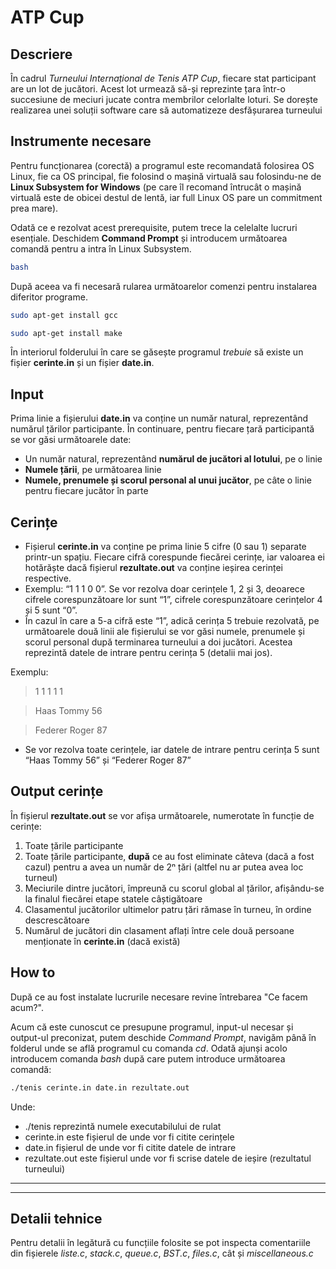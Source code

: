 # ATP Cup

## Descriere

În cadrul _Turneului Internațional de Tenis ATP Cup_, fiecare stat participant are un lot de jucători. Acest lot urmează să-și reprezinte țara într-o succesiune de meciuri jucate contra membrilor celorlalte loturi. Se dorește realizarea unei soluții software care să automatizeze desfășurarea turneului

## Instrumente necesare

Pentru funcționarea (corectă) a programul este recomandată folosirea OS Linux, fie ca OS principal, fie folosind o mașină virtuală sau folosindu-ne de __Linux Subsystem for Windows__ (pe care îl recomand întrucât o mașină virtuală este de obicei destul de lentă, iar full Linux OS pare un commitment prea mare).

Odată ce e rezolvat acest prerequisite, putem trece la celelalte lucruri esențiale. Deschidem __Command Prompt__ și introducem următoarea comandă pentru a intra în Linux Subsystem.

```bash
bash
```

După aceea va fi necesară rularea următoarelor comenzi pentru instalarea diferitor programe.

```bash
sudo apt-get install gcc

sudo apt-get install make
```

În interiorul folderului în care se găsește programul _trebuie_ să existe un fișier
**cerinte.in** și un fișier __date.in__.

## Input

Prima linie a fișierului __date.in__ va conține un număr natural, reprezentând numărul țărilor participante. În continuare, pentru fiecare țară participantă se vor găsi următoarele date:

* Un număr natural, reprezentând __numărul de jucători al lotului__, pe o linie
* __Numele țării__, pe următoarea linie
* __Numele, prenumele și scorul personal al unui jucător__, pe câte o linie pentru fiecare jucător în parte

## Cerințe

* Fișierul __cerinte.in__ va conține pe prima linie 5 cifre (0 sau 1) separate printr-un spațiu. Fiecare cifră corespunde fiecărei cerințe, iar valoarea ei hotărăște dacă fișierul __rezultate.out__ va conține ieșirea cerinței respective.
* Exemplu: “1 1 1 0 0”. Se vor rezolva doar cerințele 1, 2 și 3, deoarece cifrele corespunzătoare lor sunt “1”, cifrele corespunzătoare cerințelor 4 și 5 sunt “0”.
* În cazul în care a 5-a cifră este “1”, adică cerința 5 trebuie rezolvată, pe următoarele două linii ale fișierului se vor găsi numele, prenumele și scorul personal după terminarea turneului a doi jucători. Acestea reprezintă datele de intrare pentru cerința 5 (detalii mai jos).

Exemplu:
> 1 1 1 1 1

> Haas Tommy 56

> Federer Roger 87
> 
* Se vor rezolva toate cerințele, iar datele de intrare pentru cerința 5 sunt “Haas Tommy 56” și “Federer Roger 87”

## Output cerințe

În fișierul __rezultate.out__ se vor afișa următoarele, numerotate în funcție de cerințe:

1. Toate țările participante
2. Toate țările participante, __după__ ce au fost eliminate câteva (dacă a fost cazul) pentru a avea un număr de 2ⁿ țări (altfel nu ar putea avea loc turneul)
3. Meciurile dintre jucători, împreună cu scorul global al țărilor, afișându-se la finalul fiecărei etape statele câștigătoare
4. Clasamentul jucătorilor ultimelor patru țări rămase în turneu, în ordine descrescătoare
5. Numărul de jucători din clasament aflați între cele două persoane menționate în __cerinte.in__ (dacă există)

## How to

După ce au fost instalate lucrurile necesare revine întrebarea "Ce facem acum?".

Acum că este cunoscut ce presupune programul, input-ul necesar și output-ul preconizat, putem deschide _Command Prompt_, navigăm până în folderul unde se află programul cu comanda _cd_. Odată ajunși acolo introducem comanda _bash_ după care putem introduce următoarea comandă:

```bash
./tenis cerinte.in date.in rezultate.out
```

Unde:

* ./tenis reprezintă numele executabilului de rulat
* cerinte.in este fișierul de unde vor fi citite cerințele
* date.in fișierul de unde vor fi citite datele de intrare
* rezultate.out este fișierul unde vor fi scrise datele de ieșire (rezultatul turneului)

---
---

## Detalii tehnice

Pentru detalii în legătură cu funcțiile folosite se pot inspecta comentariile din fișierele _liste.c_, _stack.c_, _queue.c_, _BST.c_, _files.c_, cât și _miscellaneous.c_